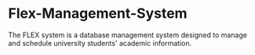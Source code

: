 # Flex-Management-System
 The FLEX system is a database management system designed to manage and schedule university students' academic information. 
